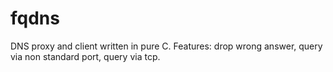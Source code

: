 fqdns
=====

DNS proxy and client written in pure C.  Features: drop wrong answer, query via non standard port, query via tcp.
